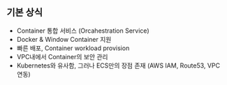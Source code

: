 ## 기본 상식

- Container 통합 서비스 (Orcahestration Service)
- Docker & Window Container 지원
- 빠른 배포, Container workload provision
- VPC내에서 Container의 보안 관리
- Kubernetes와 유사함, 그러나 ECS만의 장점 존재 (AWS IAM, Route53, VPC 연동)
